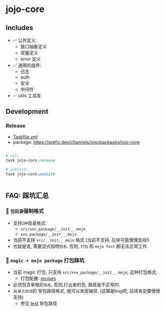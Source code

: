 # jojo-core

## Includes

- ✅ 公共定义:
    - 接口抽象定义
    - 常量定义
    - error 定义
- ✅ 通用的组件:
    - 日志
    - auth
    - 安全
    - 中间件
- ✅ utils 工具库

## Development

### Release

- [Taskfile.yml](./Taskfile.yml)
- package: https://prefix.dev/channels/jojo/packages/jojo-core

```ruby

# rel: 
task jojo-core:release
 
# publish:
task jojo-core:publish 
    
```

## FAQ: 踩坑汇总

### 🛑 `包目录`强制格式

- 支持`2种`目录格式:
    - `src/xxx_package/__init__.mojo`
    - `xxx_package/__init__.mojo`
- 当前不支持 `src/__init__.mojo` 格式.(当前不支持, 后续可能慢慢支持!)
- 也就是说, 需要显式指明`包名`. 否则, `打包` 和 `mojo test` 都无法正常工作.

### 🛑 `magic + mojo package` 打包踩坑

- 当前 magic 打包, 只支持 `src/xxx_package/__init__.mojo`, 这种打包格式.
    - 打包配置: [recipes](./recipes)
- 必须包含单根的`包名`, 否则,打出来的包, 路径是不正常的.
- 从`单元测试`的 导包路径格式, 就可以发现端倪. (这算是bug吧, 后续肯定要慢慢支持)
    - 参见 [test](./test) 导包路径